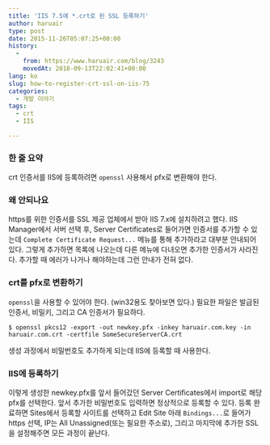 ```yaml
---
title: 'IIS 7.5에 *.crt로 된 SSL 등록하기'
author: haruair
type: post
date: 2015-11-26T05:07:25+00:00
history:
  - 
    from: https://www.haruair.com/blog/3243
    movedAt: 2018-09-13T22:02:41+00:00
lang: ko
slug: how-to-register-crt-ssl-on-iis-75
categories:
  - 개발 이야기
tags:
  - crt
  - IIS

---
```

### 한 줄 요약

crt 인증서를 IIS에 등록하려면 `openssl` 사용해서 pfx로 변환해야 한다.

### 왜 안되나요

https를 위한 인증서를 SSL 제공 업체에서 받아 IIS 7.x에 설치하려고 했다. IIS Manager에서 서버 선택 후, Server Certificates로 들어가면 인증서를 추가할 수 있는데 `Complete Certificate Request...` 메뉴를 통해 추가하라고 대부분 안내되어 있다. 그렇게 추가하면 목록에 나오는데 다른 메뉴에 다녀오면 추가한 인증서가 사라진다. 추가할 때 에러가 나거나 해야하는데 그런 안내가 전혀 없다.

### crt를 pfx로 변환하기

`openssl`을 사용할 수 있어야 한다. (win32용도 찾아보면 있다.) 필요한 파일은 발급된 인증서, 비밀키, 그리고 CA 인증서가 필요하다.

    $ openssl pkcs12 -export -out newkey.pfx -inkey haruair.com.key -in haruair.com.crt -certfile SomeSecureServerCA.crt
    

생성 과정에서 비밀번호도 추가하게 되는데 IIS에 등록할 때 사용한다.

### IIS에 등록하기

이렇게 생성한 newkey.pfx를 앞서 들어갔던 Server Certificates에서 import로 해당 pfx를 선택한다. 앞서 추가한 비밀번호도 입력하면 정상적으로 등록할 수 있다. 등록 완료하면 Sites에서 등록할 사이트를 선택하고 Edit Site 아래 `Bindings...`로 들어가 https 선택, IP는 All Unassigned(또는 필요한 주소로), 그리고 마지막에 추가한 SSL을 설정해주면 모든 과정이 끝난다.